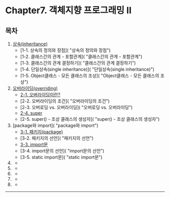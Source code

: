 # Chapter7. 객체지향 프로그래밍 II

## 목차
1. [상속(inheritance)]( "상속(inheritance)")
    - [1-1. 상속의 정의와 장점]( "상속의 정의와 장점")
    - [1-2. 클래스간의 관계 - 포함관계]( "클래스간의 관계 - 포함관계")
    - [1-3. 클래스간의 관계 결정하기]( "클래스간의 관계 결정하기")
    - [1-4. 단일상속(single inheritance)]( "단일상속(single inheritance)")
    - [1-5. Object클래스 - 모든 클래스의 조상]( "Object클래스 - 모든 클래스의 조상")
2. [오버라이딩(overriding)]( "오버라이딩(overriding)")
    - [2-1. 오버라이딩이란?]( "오버라이딩이란?")
    - [2-2. 오버라이딩의 조건]( "오버라이딩의 조건")
    - [2-3. 오버로딩 vs. 오버라이딩]( "오버로딩 vs. 오버라이딩")
    - [2-4. super]( "super")
    - [2-5. super() - 조상 클래스의 생성자]( "super() - 조상 클래스의 생성자")
3. [package와 import]( "package와 import")
    - [3-1. 패키지(package)]( "패키지(package)")
    - [3-2. 패키지의 선언]( "패키지의 선언")
    - [3-3. import문]( "import문")
    - [3-4. import문의 선언]( "import문의 선언")
    - [3-5. static import문]( "static import문")
4. []( "")
    - []( "")
5. []( "")
    - []( "")
6. []( "")
    - []( "")
7. []( "")
    - []( "")
8. []( "")
    - []( "")

---

##

#####

#####


##

#####

#####


##

#####

#####


##

#####

#####

